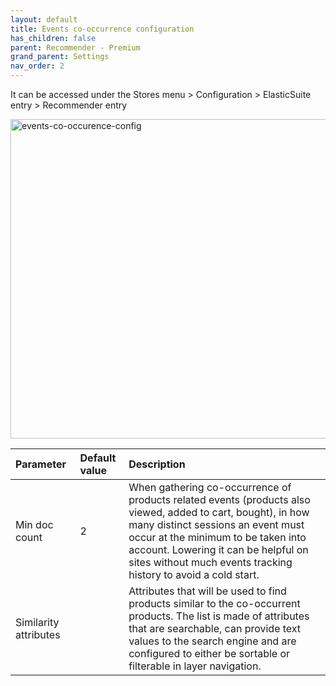 ```yaml
---
layout: default
title: Events co-occurrence configuration
has_children: false
parent: Recommender - Premium
grand_parent: Settings
nav_order: 2
---
```


It can be accessed under the Stores menu > Configuration > ElasticSuite entry > Recommender entry

<img width="511" alt="events-co-occurence-config" src="https://user-images.githubusercontent.com/98949123/156194011-d604ca69-903b-44d6-a0b0-414afe4b97f2.PNG">

| Parameter    | Default value | Description |
|:-------------|:------------------|:------|
|Min doc count|2|When gathering co-occurrence of products related events (products also viewed, added to cart, bought), in how many distinct sessions an event must occur at the minimum to be taken into account. Lowering it can be helpful on sites without much events tracking history to avoid a cold start.|
|Similarity attributes||Attributes that will be used to find products similar to the co-occurrent products. The list is made of attributes that are searchable, can provide text values to the search engine and are configured to either be sortable or filterable in layer navigation.|
